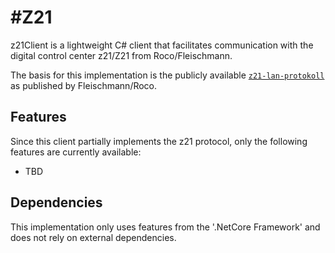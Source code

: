 #Z21
===

z21Client is a lightweight C# client that facilitates communication with the digital control center z21/Z21 from Roco/Fleischmann. 

The basis for this implementation is the publicly available [`z21-lan-protokoll`](https://www.z21.eu/media/Kwc_Basic_DownloadTag_Component/47-1652-959-downloadTag/default/69bad87e/1646977660/z21-lan-protokoll.pdf) as published by Fleischmann/Roco. 

## Features

Since this client partially implements the z21 protocol, only the following features are currently available:

- TBD

## Dependencies

This implementation only uses features from the '.NetCore Framework' and does not rely on external dependencies. 
